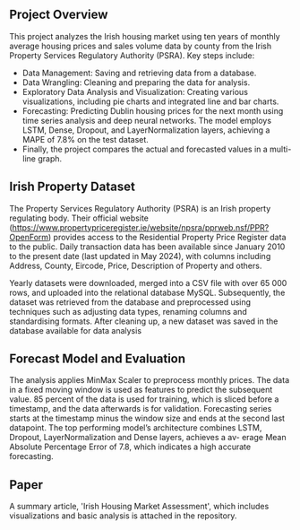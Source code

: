 ## Project Overview
This project analyzes the Irish housing market using ten years of monthly average housing prices and sales volume data by county from the Irish Property Services Regulatory Authority (PSRA). Key steps include:
- Data Management: Saving and retrieving data from a database.
- Data Wrangling: Cleaning and preparing the data for analysis.
- Exploratory Data Analysis and Visualization: Creating various visualizations, including pie charts and integrated line and bar charts.
- Forecasting: Predicting Dublin housing prices for the next month using time series analysis and deep neural networks. The model employs LSTM, Dense, Dropout, and LayerNormalization layers, achieving a MAPE of 7.8% on the test dataset.
- Finally, the project compares the actual and forecasted values in a multi-line graph.

## Irish Property Dataset

The Property Services Regulatory Authority (PSRA) is an Irish property regulating body. Their official website (https://www.propertypriceregister.ie/website/npsra/pprweb.nsf/PPR?OpenForm) provides access to the Residential Property Price Register data to the public.  Daily transaction data has been available since January 2010 to the present date (last updated in May 2024), with columns including Address, County, Eircode, Price, Description of Property and others. 

Yearly datasets were downloaded, merged into a CSV file with over 65 000 rows, and uploaded into the relational database MySQL. Subsequently, the dataset was retrieved from the database and preprocessed using techniques such as adjusting data types, renaming columns and standardising formats. After cleaning up, a new dataset was saved in the database available for data analysis

## Forecast Model and Evaluation

The analysis applies MinMax Scaler to preprocess monthly prices. The data in a fixed moving window is used as features to predict the subsequent value. 85 percent of the data is used for training, which is sliced before a timestamp, and the data afterwards is for validation. Forecasting series starts at the timestamp minus the window size and ends at the second last datapoint.
The top performing model’s architecture combines LSTM, Dropout, LayerNormalization and Dense layers, achieves a av- erage Mean Absolute Percentage Error of 7.8, which indicates a high accurate forecasting.

## Paper
A summary article, 'Irish Housing Market Assessment', which includes visualizations and basic analysis is attached in the repository.
